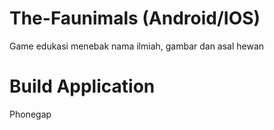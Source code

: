 # The-Faunimals (Android/IOS)
Game edukasi menebak nama ilmiah, gambar dan asal hewan
# Build Application
Phonegap
